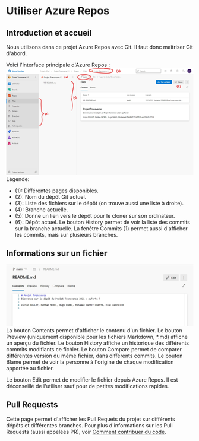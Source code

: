 # Utiliser Azure Repos

## Introduction et accueil
Nous utilisons dans ce projet Azure Repos avec Git. Il faut donc maitriser Git d'abord.

Voici l'interface principale d'Azure Repos :
![Intreface d'Azure Repos](./img/repos_accueil.jpg)
Légende:
- (1): Différentes pages disponibles.
- (2): Nom du dépôt Git actuel.
- (3): Liste des fichiers sur le dépôt (on trouve aussi une liste à droite).
- (4): Branche actuelle.
- (5): Donne un lien vers le dépôt pour le cloner sur son ordinateur.
- (6): Dépôt actuel.
Le bouton History permet de voir la liste des commits sur la branche actuelle. La fenêtre Commits (1) permet aussi d'afficher les commits, mais sur plusieurs branches.

## Informations sur un fichier
![Fichier](./img/repos_file.jpg)
La bouton Contents permet d'afficher le contenu d'un fichier. Le bouton Preview (uniquement disponible pour les fichiers Markdown, *.md) affiche un aperçu du fichier. Le bouton History affiche un historique des différents commits modifiants ce fichier. Le bouton Compare permet de comparer différentes version du même fichier, dans différents commits. Le bouton Blame permet de voir la personne à l'origine de chaque modification apportée au fichier.

Le bouton Edit permet de modifier le fichier depuis Azure Repos. Il est déconseillé de l'utiliser sauf pour de petites modifications rapides.

## Pull Requests
Cette page permet d'afficher les Pull Requets du projet sur différents dépôts et différentes branches. Pour plus d'informations sur les Pull Requests (aussi appelées PR), voir [Comment contribuer du code](./contribute.md).